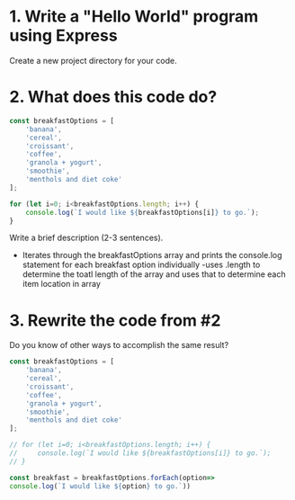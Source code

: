 # 1. Write a "Hello World" program using Express

Create a new project directory for your code.

# 2. What does this code do?

```js
const breakfastOptions = [
    'banana',
    'cereal',
    'croissant',
    'coffee',
    'granola + yogurt',
    'smoothie',
    'menthols and diet coke'
];

for (let i=0; i<breakfastOptions.length; i++) {
    console.log(`I would like ${breakfastOptions[i]} to go.`);
}
```

Write a brief description (2-3 sentences).

-  Iterates through the breakfastOptions array and prints the console.log statement for each breakfast option individually
-uses .length to determine the toatl length of the array and uses that to determine each item location in array

# 3. Rewrite the code from #2

Do you know of other ways to accomplish the same result?

```js
const breakfastOptions = [
    'banana',
    'cereal',
    'croissant',
    'coffee',
    'granola + yogurt',
    'smoothie',
    'menthols and diet coke'
];

// for (let i=0; i<breakfastOptions.length; i++) {
//     console.log(`I would like ${breakfastOptions[i]} to go.`);
// }

const breakfast = breakfastOptions.forEach(option=> 
console.log(`I would like ${option} to go.`))
```
